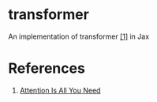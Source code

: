 # transformer

An implementation of transformer [[1]](https://arxiv.org/abs/1706.03762) in Jax

# References

1. [Attention Is All You Need](https://arxiv.org/abs/1706.03762)
